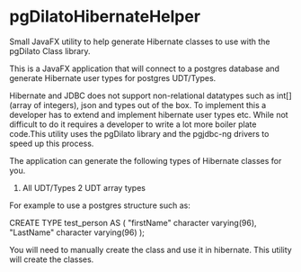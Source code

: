# pgDilatoHibernateHelper
Small JavaFX utility to help generate Hibernate classes to use with the pgDilato Class library.


This is a JavaFX application that will connect to a postgres database and generate Hibernate user types for postgres UDT/Types.

Hibernate and JDBC does not support non-relational datatypes such as int[](array of integers), json and types out of the box. 
To implement this a developer has to extend and implement hibernate user types etc. While not difficult to do it requires 
a developer to write a lot more boiler plate code.This utility uses the pgDilato library and the pgjdbc-ng drivers to speed up 
this process. 

The application can generate the following types of Hibernate classes for you.
1. All UDT/Types 
2  UDT array types

For example to use a postgres structure such as:

CREATE TYPE test_person AS
(
    "firstName" character varying(96),
    "LastName" character varying(96)
);

You will need to manually create the class and use it in hibernate. This utility will create the classes. 
